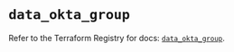 # `data_okta_group`

Refer to the Terraform Registry for docs: [`data_okta_group`](https://registry.terraform.io/providers/okta/okta/4.7.0/docs/data-sources/group).
